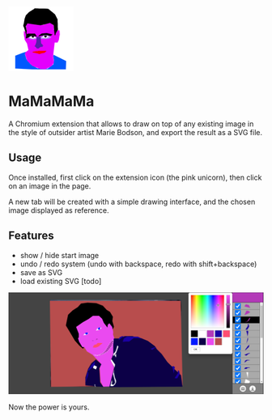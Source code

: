 <img src="https://raw.githubusercontent.com/boblemarin/mamamama/master/extension/icon128.png" />

# MaMaMaMa

A Chromium extension that allows to draw on top of any existing image in the style of outsider artist Marie Bodson, and export the result as a SVG file. 

## Usage

Once installed, first click on the extension icon (the pink unicorn), then click on an image in the page.

A new tab will be created with a simple drawing interface, and the chosen image displayed as reference.

## Features

- show / hide start image 
- undo / redo system (undo with backspace, redo with shift+backspace)
- save as SVG
- load existing SVG [todo]

<img src="https://github.com/boblemarin/mamamama/raw/master/promo_header.png" />

Now the power is yours.